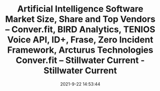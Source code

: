 ---
"title": "Artificial Intelligence Software Market Size, Share and Top Vendors – Conver.fit, BIRD Analytics, TENIOS Voice API, ID+, Frase, Zero Incident Framework, Arcturus Technologies Conver.fit – Stillwater Current - Stillwater Current"
"date": "2021-9-22 14:53:44"
"feed_name": "GOOGLENEWSINDUSTRIAL"
"feed_website": "https://news.google.com/search?q=industrial%2Bincident&hl=en-US&gl=US&ceid=US:en"
"feed_rss": "https://news.google.com/rss/search?q=industrial%2Bincident&hl=en-US&gl=US&ceid=US:en"
"link": "https://www.stillwatercurrent.com/artificial-intelligence-software-market-applications-types-and-future-outlook-report/"
"file": "_posts/2021-1-1-6849cce0a3cd02bbdb0c8569d08a70de4fff5c77.md"
"accident": "0"
"drilling": "0"
"dead": "0"
"injured": "0"
"where": "unknown site"
---
